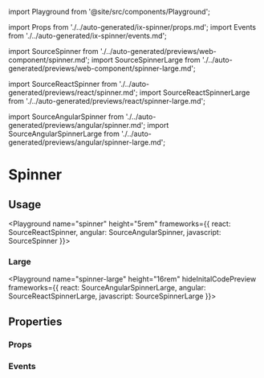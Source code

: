 import Playground from '@site/src/components/Playground';

import Props from './../auto-generated/ix-spinner/props.md';
import Events from './../auto-generated/ix-spinner/events.md';

import SourceSpinner from './../auto-generated/previews/web-component/spinner.md';
import SourceSpinnerLarge from './../auto-generated/previews/web-component/spinner-large.md';

import SourceReactSpinner from './../auto-generated/previews/react/spinner.md';
import SourceReactSpinnerLarge from './../auto-generated/previews/react/spinner-large.md';

import SourceAngularSpinner from './../auto-generated/previews/angular/spinner.md';
import SourceAngularSpinnerLarge from './../auto-generated/previews/angular/spinner-large.md';

# Spinner

## Usage

<Playground
name="spinner" height="5rem"
frameworks={{
  react: SourceReactSpinner,
  angular: SourceAngularSpinner,
  javascript: SourceSpinner
}}></Playground>

### Large

<Playground
name="spinner-large" height="16rem"
hideInitalCodePreview
frameworks={{
  react: SourceAngularSpinnerLarge,
  angular: SourceReactSpinnerLarge,
  javascript: SourceSpinnerLarge
}}></Playground>

## Properties

### Props

<Props />

### Events

<Events />
